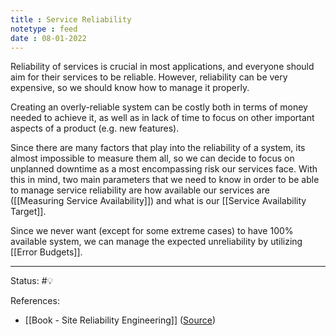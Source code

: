 ```yaml
---
title : Service Reliability
notetype : feed
date : 08-01-2022
---
```



Reliability of services is crucial in most applications, and everyone should aim for their services to be reliable. However, reliability can be very expensive, so we should know how to manage it properly. 

Creating an overly-reliable system can be costly both in terms of money needed to achieve it, as well as in lack of time to focus on other important aspects of a product (e.g. new features). 

Since there are many factors that play into the reliability of a system, its almost impossible to measure them all, so we can decide to focus on unplanned downtime as a most encompassing risk our services face. With this in mind, two main parameters that we need to know in order to be able to manage service reliability are how available our services are ([[Measuring Service Availability]]) and what is our [[Service Availability Target]].


Since we never want (except for some extreme cases) to have 100% available system, we can manage the expected unreliability by utilizing [[Error Budgets]].





-----

Status: #💡 

References:
- [[Book - Site Reliability Engineering]] ([Source](https://sre.google/sre-book/table-of-contents/))
